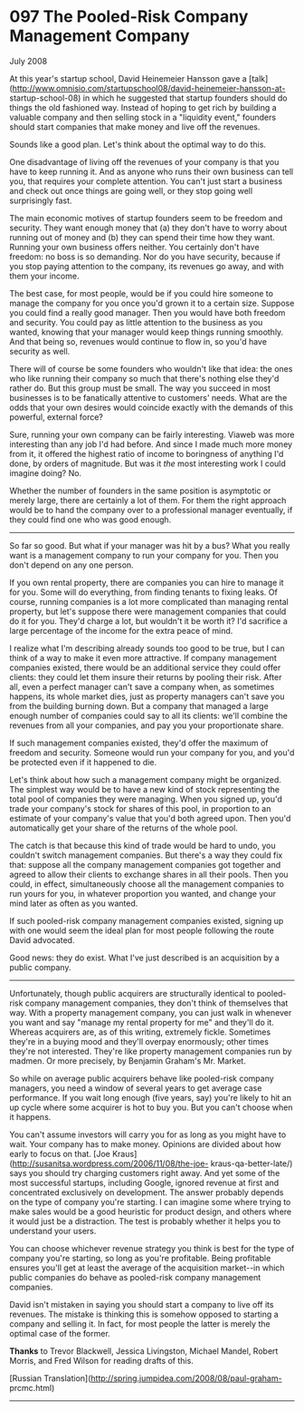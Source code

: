 # 097 The Pooled-Risk Company Management Company


  
 
  
 July 2008   
  
 At this year's startup school, David Heinemeier Hansson gave a [talk](http://www.omnisio.com/startupschool08/david-heinemeier-hansson-at- startup-school-08) in which he suggested that startup founders should do things the old fashioned way. Instead of hoping to get rich by building a valuable company and then selling stock in a "liquidity event," founders should start companies that make money and live off the revenues.   
  
 Sounds like a good plan. Let's think about the optimal way to do this.   
  
 One disadvantage of living off the revenues of your company is that you have to keep running it. And as anyone who runs their own business can tell you, that requires your complete attention. You can't just start a business and check out once things are going well, or they stop going well surprisingly fast.   
  
 The main economic motives of startup founders seem to be freedom and security. They want enough money that (a) they don't have to worry about running out of money and (b) they can spend their time how they want. Running your own business offers neither. You certainly don't have freedom: no boss is so demanding. Nor do you have security, because if you stop paying attention to the company, its revenues go away, and with them your income.   
  
 The best case, for most people, would be if you could hire someone to manage the company for you once you'd grown it to a certain size. Suppose you could find a really good manager. Then you would have both freedom and security. You could pay as little attention to the business as you wanted, knowing that your manager would keep things running smoothly. And that being so, revenues would continue to flow in, so you'd have security as well.   
  
 There will of course be some founders who wouldn't like that idea: the ones who like running their company so much that there's nothing else they'd rather do. But this group must be small. The way you succeed in most businesses is to be fanatically attentive to customers' needs. What are the odds that your own desires would coincide exactly with the demands of this powerful, external force?   
  
 Sure, running your own company can be fairly interesting. Viaweb was more interesting than any job I'd had before. And since I made much more money from it, it offered the highest ratio of income to boringness of anything I'd done, by orders of magnitude. But was it _the_ most interesting work I could imagine doing? No.   
  
 Whether the number of founders in the same position is asymptotic or merely large, there are certainly a lot of them. For them the right approach would be to hand the company over to a professional manager eventually, if they could find one who was good enough.   
  
 _____   
  
 So far so good. But what if your manager was hit by a bus? What you really want is a management company to run your company for you. Then you don't depend on any one person.   
  
 If you own rental property, there are companies you can hire to manage it for you. Some will do everything, from finding tenants to fixing leaks. Of course, running companies is a lot more complicated than managing rental property, but let's suppose there were management companies that could do it for you. They'd charge a lot, but wouldn't it be worth it? I'd sacrifice a large percentage of the income for the extra peace of mind.   
  
 I realize what I'm describing already sounds too good to be true, but I can think of a way to make it even more attractive. If company management companies existed, there would be an additional service they could offer clients: they could let them insure their returns by pooling their risk. After all, even a perfect manager can't save a company when, as sometimes happens, its whole market dies, just as property managers can't save you from the building burning down. But a company that managed a large enough number of companies could say to all its clients: we'll combine the revenues from all your companies, and pay you your proportionate share.   
  
 If such management companies existed, they'd offer the maximum of freedom and security. Someone would run your company for you, and you'd be protected even if it happened to die.   
  
 Let's think about how such a management company might be organized. The simplest way would be to have a new kind of stock representing the total pool of companies they were managing. When you signed up, you'd trade your company's stock for shares of this pool, in proportion to an estimate of your company's value that you'd both agreed upon. Then you'd automatically get your share of the returns of the whole pool.   
  
 The catch is that because this kind of trade would be hard to undo, you couldn't switch management companies. But there's a way they could fix that: suppose all the company management companies got together and agreed to allow their clients to exchange shares in all their pools. Then you could, in effect, simultaneously choose all the management companies to run yours for you, in whatever proportion you wanted, and change your mind later as often as you wanted.   
  
 If such pooled-risk company management companies existed, signing up with one would seem the ideal plan for most people following the route David advocated.   
  
 Good news: they do exist. What I've just described is an acquisition by a public company.   
  
 _____   
  
 Unfortunately, though public acquirers are structurally identical to pooled- risk company management companies, they don't think of themselves that way. With a property management company, you can just walk in whenever you want and say "manage my rental property for me" and they'll do it. Whereas acquirers are, as of this writing, extremely fickle. Sometimes they're in a buying mood and they'll overpay enormously; other times they're not interested. They're like property management companies run by madmen. Or more precisely, by Benjamin Graham's Mr. Market.   
  
 So while on average public acquirers behave like pooled-risk company managers, you need a window of several years to get average case performance. If you wait long enough (five years, say) you're likely to hit an up cycle where some acquirer is hot to buy you. But you can't choose when it happens.   
  
 You can't assume investors will carry you for as long as you might have to wait. Your company has to make money. Opinions are divided about how early to focus on that. [Joe Kraus](http://susanitsa.wordpress.com/2006/11/08/the-joe- kraus-qa-better-late/) says you should try charging customers right away. And yet some of the most successful startups, including Google, ignored revenue at first and concentrated exclusively on development. The answer probably depends on the type of company you're starting. I can imagine some where trying to make sales would be a good heuristic for product design, and others where it would just be a distraction. The test is probably whether it helps you to understand your users.   
  
 You can choose whichever revenue strategy you think is best for the type of company you're starting, so long as you're profitable. Being profitable ensures you'll get at least the average of the acquisition market--in which public companies do behave as pooled-risk company management companies.   
  
 David isn't mistaken in saying you should start a company to live off its revenues. The mistake is thinking this is somehow opposed to starting a company and selling it. In fact, for most people the latter is merely the optimal case of the former.   
  
 
  
 
  
 
  
 
  
 **Thanks** to Trevor Blackwell, Jessica Livingston, Michael Mandel, Robert Morris, and Fred Wilson for reading drafts of this.   
  
 
  
 
  
 
  
 
  
 
  
 [Russian Translation](http://spring.jumpidea.com/2008/08/paul-graham- prcmc.html)   
  
 
  
 
  
 
  
 

 
* * *
 

 

